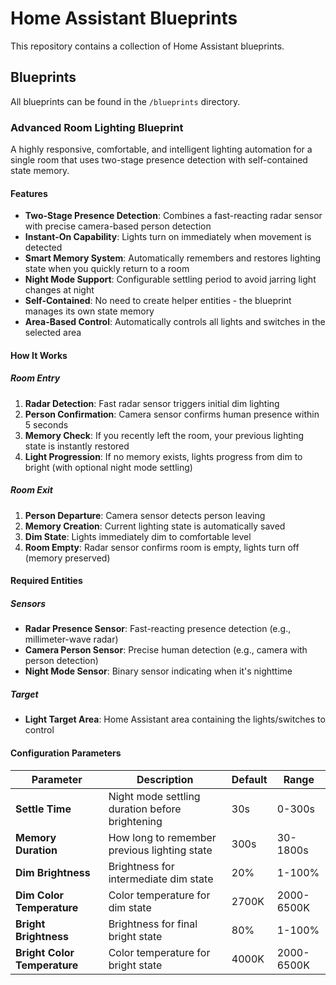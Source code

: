 # Home Assistant Blueprints

This repository contains a collection of Home Assistant blueprints.

## Blueprints

All blueprints can be found in the `/blueprints` directory.

### Advanced Room Lighting Blueprint

A highly responsive, comfortable, and intelligent lighting automation for a single room that uses two-stage presence detection with self-contained state memory.

#### Features

- **Two-Stage Presence Detection**: Combines a fast-reacting radar sensor with precise camera-based person detection
- **Instant-On Capability**: Lights turn on immediately when movement is detected
- **Smart Memory System**: Automatically remembers and restores lighting state when you quickly return to a room
- **Night Mode Support**: Configurable settling period to avoid jarring light changes at night
- **Self-Contained**: No need to create helper entities - the blueprint manages its own state memory
- **Area-Based Control**: Automatically controls all lights and switches in the selected area

#### How It Works

##### Room Entry
1. **Radar Detection**: Fast radar sensor triggers initial dim lighting
2. **Person Confirmation**: Camera sensor confirms human presence within 5 seconds
3. **Memory Check**: If you recently left the room, your previous lighting state is instantly restored
4. **Light Progression**: If no memory exists, lights progress from dim to bright (with optional night mode settling)

##### Room Exit
1. **Person Departure**: Camera sensor detects person leaving
2. **Memory Creation**: Current lighting state is automatically saved
3. **Dim State**: Lights immediately dim to comfortable level
4. **Room Empty**: Radar sensor confirms room is empty, lights turn off (memory preserved)

#### Required Entities

##### Sensors
- **Radar Presence Sensor**: Fast-reacting presence detection (e.g., millimeter-wave radar)
- **Camera Person Sensor**: Precise human detection (e.g., camera with person detection)
- **Night Mode Sensor**: Binary sensor indicating when it's nighttime

##### Target
- **Light Target Area**: Home Assistant area containing the lights/switches to control

#### Configuration Parameters

| Parameter | Description | Default | Range |
|-----------|-------------|---------|-------|
| **Settle Time** | Night mode settling duration before brightening | 30s | 0-300s |
| **Memory Duration** | How long to remember previous lighting state | 300s | 30-1800s |
| **Dim Brightness** | Brightness for intermediate dim state | 20% | 1-100% |
| **Dim Color Temperature** | Color temperature for dim state | 2700K | 2000-6500K |
| **Bright Brightness** | Brightness for final bright state | 80% | 1-100% |
| **Bright Color Temperature** | Color temperature for bright state | 4000K | 2000-6500K |
